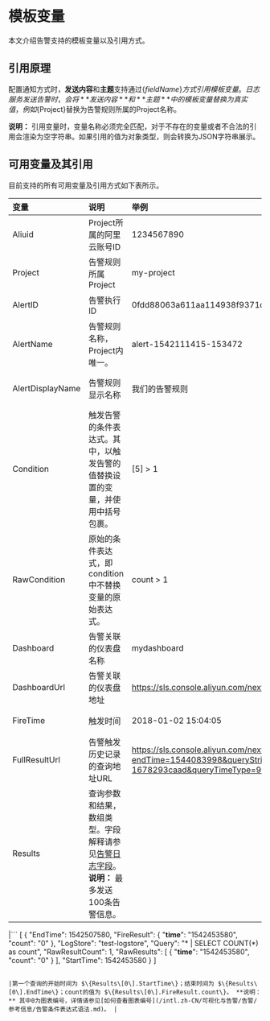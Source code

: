 # 模板变量

本文介绍告警支持的模板变量以及引用方式。

## 引用原理

配置通知方式时，**发送内容**和**主题**支持通过$\{fieldName\}方式引用模板变量。日志服务发送告警时，会将**发送内容**和**主题**中的模板变量替换为真实值，例如$\{Project\}替换为告警规则所属的Project名称。

**说明：** 引用变量时，变量名称必须完全匹配，对于不存在的变量或者不合法的引用会渲染为空字符串。如果引用的值为对象类型，则会转换为JSON字符串展示。

## 可用变量及其引用

目前支持的所有可用变量及引用方式如下表所示。

|变量|说明|举例|示例举例|
|:-|:-|:-|:---|
|Aliuid|Project所属的阿里云账号ID|1234567890|$\{Aliuid\}用户的告警规则已触发。|
|Project|告警规则所属Project|my-project|$\{Project\}项目中的告警规则已触发。|
|AlertID|告警执行ID|0fdd88063a611aa114938f9371daeeb6-1671a52eb23|告警执行ID是$\{AlertID\}。|
|AlertName|告警规则名称，Project内唯一。|alert-1542111415-153472|告警规则$\{AlertName\}已经触发。|
|AlertDisplayName|告警规则显示名称|我们的告警规则|告警名称$\{AlertDisplayName\}已经触发。|
|Condition|触发告警的条件表达式。其中，以触发告警的值替换设置的变量，并使用中括号包裹。|\[5\] \> 1|告警条件表达式为$\{Condition\}。|
|RawCondition|原始的条件表达式，即condition中不替换变量的原始表达式。|count \> 1|原始条件表达式为$\{RawCondition\}。|
|Dashboard|告警关联的仪表盘名称|mydashboard|告警关联的仪表盘名称$\{Dashboard\}。|
|DashboardUrl|告警关联的仪表盘地址|https://sls.console.aliyun.com/next/project/myproject/dashboard/mydashboard|告警关联的仪表盘地址$\{DashboardUrl\}。|
|FireTime|触发时间|2018-01-02 15:04:05|告警触发时间$\{FireTime\}。|
|FullResultUrl|告警触发历史记录的查询地址URL|https://sls.console.aliyun.com/next/project/my-project/logsearch/internal-alert-history?endTime=1544083998&queryString=AlertID%3A9155ea1ec10167985519fccede4d5fc7-1678293caad&queryTimeType=99&startTime=1544083968|单击查看告警详情$\{FullResultUrl\}。|
|Results|查询参数和结果，数组类型。字段解释请参见[告警日志字段](/intl.zh-CN/可视化与告警/告警/参考信息/告警日志字段.md)。 **说明：** 最多发送100条告警信息。

|```
[
  {
    "EndTime": 1542507580,
    "FireResult": {
      "__time__": "1542453580",
      "count": "0"
    },
    "LogStore": "test-logstore",
    "Query": "* | SELECT COUNT(*) as count",
    "RawResultCount": 1,
    "RawResults": [
      {
        "__time__": "1542453580",
        "count": "0"
      }
    ],
    "StartTime": 1542453580
  }
]
```

|第一个查询的开始时间为 $\{Results\[0\].StartTime\}；结束时间为 $\{Results\[0\].EndTime\}；count的值为 $\{Results\[0\].FireResult.count\}。 **说明：** 其中0为图表编号，详情请参见[如何查看图表编号](/intl.zh-CN/可视化与告警/告警/参考信息/告警条件表达式语法.md)。 |

